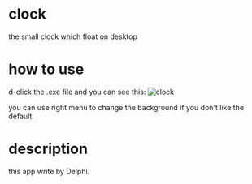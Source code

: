 # clock
the small clock which float on desktop
# how to use
d-click the .exe file and you can see this:
![clock](http://image.cethik.vip/images/2017/02/10/QQ20170210112213.png)

you can use right menu to change the background if you don't like the default.

# description
this app write by Delphi.
